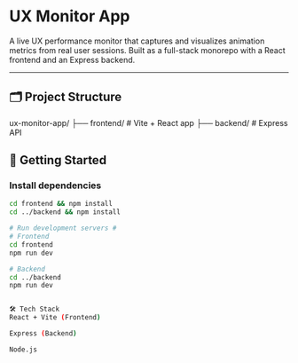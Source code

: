 # UX Monitor App

A live UX performance monitor that captures and visualizes animation metrics from real user sessions. Built as a full-stack monorepo with a React frontend and an Express backend.

---

## 🗂 Project Structure

ux-monitor-app/
├── frontend/ # Vite + React app
├── backend/ # Express API


## 🚀 Getting Started

### Install dependencies

```bash
cd frontend && npm install
cd ../backend && npm install

# Run development servers #
# Frontend
cd frontend
npm run dev

# Backend
cd ../backend
npm run dev


🛠 Tech Stack
React + Vite (Frontend)

Express (Backend)

Node.js